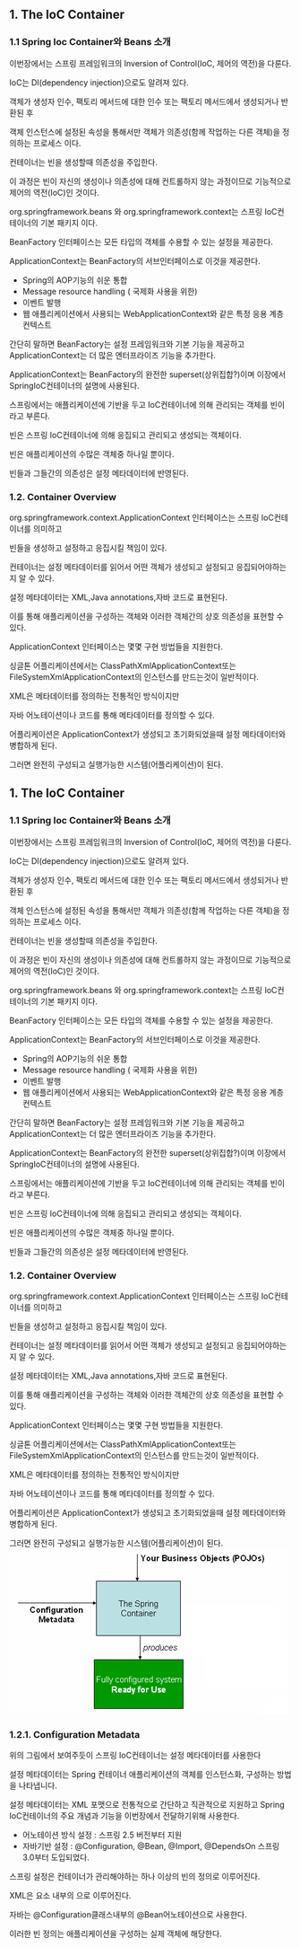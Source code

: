 ## 1. The IoC Container

### 1.1 Spring Ioc Container와 Beans 소개

이번장에서는 스프링 프레임워크의 Inversion of Control(IoC, 제어의 역전)을 다룬다.

IoC는 DI(dependency injection)으로도 알려져 있다.

객체가 생성자 인수, 팩토리 메서드에 대한 인수 또는 팩토리 메서드에서 생성되거나 반환된 후

객체 인스턴스에 설정된 속성을 통해서만 객체가 의존성(함께 작업하는 다른 객체)을 정의하는 프로세스 이다.

컨테이너는 빈을 생성할때 의존성을 주입한다.

이 과정은 빈이 자신의 생성이나 의존성에 대해 컨트롤하지 않는 과정이므로 기능적으로 제어의 역전(IoC)인 것이다.

org.springframework.beans 와 org.springframework.context는 스프링 IoC컨테이너의 기본 패키지 이다.

BeanFactory 인터페이스는 모든 타입의 객체를 수용할 수 있는 설정을 제공한다.

ApplicationContext는 BeanFactory의 서브인터페이스로 이것을 제공한다.

- Spring의 AOP기능의 쉬운 통합
- Message resource handling ( 국제화 사용을 위한)
- 이벤트 발행
- 웹 애플리케이션에서 사용되는 WebApplicationContext와 같은 특정 응용 계층 컨텍스트

간단히 말하면 BeanFactory는 설정 프레임워크와 기본 기능을 제공하고 ApplicationContext는 더 많은 엔터프라이즈 기능을 추가한다.

ApplicationContext는 BeanFactory의 완전한 superset(상위집합?)이며 이장에서 SpringIoC컨테이너의 설명에 사용된다.

스프링에서는 애플리케이션에 기반을 두고 IoC컨테이너에 의해 관리되는 객체를 빈이라고 부른다.

빈은 스프링 IoC컨테이너에 의해 응집되고 관리되고 생성되는 객체이다.

빈은 애플리케이션의 수많은 객체중 하나일 뿐이다.

빈들과 그들간의 의존성은 설정 메타데이터에 반영된다.

### 1.2. Container Overview

org.springframework.context.ApplicationContext 인터페이스는 스프링 IoC컨테이너를 의미하고

빈들을 생성하고 설정하고 응집시킬 책임이 있다.

컨테이너는 설정 메타데이터를 읽어서 어떤 객체가 생성되고 설정되고 응집되어야하는지 알 수 있다.

설정 메타데이터는 XML,Java annotations,자바 코드로 표현된다.

이를 통해 애플리케이션을 구성하는 객체와 이러한 객체간의 상호 의존성을 표현할 수 있다.

ApplicationContext 인터페이스는 몇몇 구현 방법들을 지원한다.

싱글톤 어플리케이션에서는 ClassPathXmlApplicationContext또는 FileSystemXmlApplicationContext의 인스턴스를 만드는것이 일반적이다.

XML은 메타데이터를 정의하는 전통적인 방식이지만

자바 어노테이션이나 코드를 통해 메타데이터를 정의할 수 있다.

어플리케이션은 ApplicationContext가 생성되고 초기화되었을때 설정 메타데이터와 병합하게 된다.

그러면 완전히 구성되고 실행가능한 시스템(어플리케이션)이 된다.

## 1. The IoC Container

### 1.1 Spring Ioc Container와 Beans 소개

이번장에서는 스프링 프레임워크의 Inversion of Control(IoC, 제어의 역전)을 다룬다.

IoC는 DI(dependency injection)으로도 알려져 있다.

객체가 생성자 인수, 팩토리 메서드에 대한 인수 또는 팩토리 메서드에서 생성되거나 반환된 후

객체 인스턴스에 설정된 속성을 통해서만 객체가 의존성(함께 작업하는 다른 객체)을 정의하는 프로세스 이다.

컨테이너는 빈을 생성할때 의존성을 주입한다.

이 과정은 빈이 자신의 생성이나 의존성에 대해 컨트롤하지 않는 과정이므로 기능적으로 제어의 역전(IoC)인 것이다.

org.springframework.beans 와 org.springframework.context는 스프링 IoC컨테이너의 기본 패키지 이다.

BeanFactory 인터페이스는 모든 타입의 객체를 수용할 수 있는 설정을 제공한다.

ApplicationContext는 BeanFactory의 서브인터페이스로 이것을 제공한다.

- Spring의 AOP기능의 쉬운 통합
- Message resource handling ( 국제화 사용을 위한)
- 이벤트 발행
- 웹 애플리케이션에서 사용되는 WebApplicationContext와 같은 특정 응용 계층 컨텍스트

간단히 말하면 BeanFactory는 설정 프레임워크와 기본 기능을 제공하고 ApplicationContext는 더 많은 엔터프라이즈 기능을 추가한다.

ApplicationContext는 BeanFactory의 완전한 superset(상위집합?)이며 이장에서 SpringIoC컨테이너의 설명에 사용된다.

스프링에서는 애플리케이션에 기반을 두고 IoC컨테이너에 의해 관리되는 객체를 빈이라고 부른다.

빈은 스프링 IoC컨테이너에 의해 응집되고 관리되고 생성되는 객체이다.

빈은 애플리케이션의 수많은 객체중 하나일 뿐이다.

빈들과 그들간의 의존성은 설정 메타데이터에 반영된다.

### 1.2. Container Overview

org.springframework.context.ApplicationContext 인터페이스는 스프링 IoC컨테이너를 의미하고

빈들을 생성하고 설정하고 응집시킬 책임이 있다.

컨테이너는 설정 메타데이터를 읽어서 어떤 객체가 생성되고 설정되고 응집되어야하는지 알 수 있다.

설정 메타데이터는 XML,Java annotations,자바 코드로 표현된다.

이를 통해 애플리케이션을 구성하는 객체와 이러한 객체간의 상호 의존성을 표현할 수 있다.

ApplicationContext 인터페이스는 몇몇 구현 방법들을 지원한다.

싱글톤 어플리케이션에서는 ClassPathXmlApplicationContext또는 FileSystemXmlApplicationContext의 인스턴스를 만드는것이 일반적이다.

XML은 메타데이터를 정의하는 전통적인 방식이지만

자바 어노테이션이나 코드를 통해 메타데이터를 정의할 수 있다.

어플리케이션은 ApplicationContext가 생성되고 초기화되었을때 설정 메타데이터와 병합하게 된다.

그러면 완전히 구성되고 실행가능한 시스템(어플리케이션)이 된다.
![](이미지/img.png)

### 1.2.1. Configuration Metadata

위의 그림에서 보여주듯이 스프링 IoC컨테이너는 설정 메타데이터를 사용한다

설정 메타데이터는  Spring 컨테이너 애플리케이션의 객체를 인스턴스화, 구성하는 방법을 나타냅니다.

설정 메타데이터는 XML 포맷으로 전통적으로 간단하고 직관적으로 지원하고 Spring IoC컨테이너의 주요 개념과 기능을 이번장에서 전달하기위해 사용한다.

- 어노테이션 방식 설정 : 스프링 2.5 버전부터 지원
- 자바기반 설정 : @Configuration, @Bean, @Import, @DependsOn 스프링 3.0부터 도입되었다.

스프링 설정은 컨테이너가 관리해야하는 하나 이상의 빈의 정의로 이루어진다.

XML은 <beans/>요소 내부의  <bean/> 으로 이루어진다.

자바는 @Configuration클래스내부의 @Bean어노테이션으로 사용한다.

이러한 빈 정의는 애플리케이션을 구성하는 실제 객체에 해당한다.

